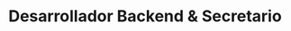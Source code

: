 ---
draft: false
name: "Juan José Gómez Borrallo"
title: "Desarrollador Backend & Secretario"
avatar: {
    src: "https://images.unsplash.com/photo-1535713875002-d1d0cf377fde?&fit=crop&w=280",
    alt: "Juan José Gómez Borrallo"
}
publishDate: "2024-02-20 21:50"
---